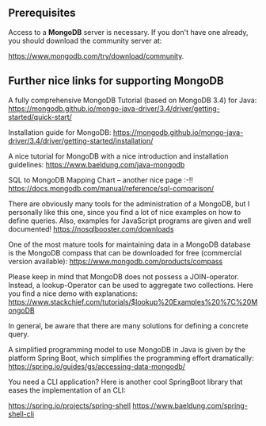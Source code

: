 ## Prerequisites

 Access to a **MongoDB** server is necessary. If you don't have one already, you should download the community server at:
 
 https://www.mongodb.com/try/download/community.
 
 ## Further nice links for supporting MongoDB
 
 A fully comprehensive MongoDB Tutorial (based on MongoDB 3.4) for Java:
 https://mongodb.github.io/mongo-java-driver/3.4/driver/getting-started/quick-start/
 
 Installation guide for MongoDB:
 https://mongodb.github.io/mongo-java-driver/3.4/driver/getting-started/installation/
 
 A nice tutorial for MongoDB with a nice introduction and installation guidelines:
 https://www.baeldung.com/java-mongodb
 
 SQL to MongoDB Mapping Chart – another nice page :-!!
 https://docs.mongodb.com/manual/reference/sql-comparison/
 
 There are obviously many tools for the administration of a MongoDB, but I personally like this one, since you find a lot of nice examples on how to define queries. Also, examples for JavaScript programs are given and well documented! 
 https://nosqlbooster.com/downloads
 
 One of the most mature tools for maintaining data in a MongoDB database is the MongoDB compass that can be downloaded for free (commercial version available): 
 https://www.mongodb.com/products/compass
 
 Please keep in mind that MongoDB does not possess a JOIN-operator. Instead, a lookup-Operator can be used to aggregate two collections. Here you find a nice demo with explanations: 
 https://www.stackchief.com/tutorials/$lookup%20Examples%20%7C%20MongoDB
 
 In general, be aware that there are many solutions for defining a concrete query.
 
 A simplified programming model to use MongoDB in Java is given by the platform Spring Boot, which simplifies the programming effort dramatically:
 https://spring.io/guides/gs/accessing-data-mongodb/
 
 You need a CLI application? Here is another cool SpringBoot library that eases the implementation of an CLI:
 
 https://spring.io/projects/spring-shell
 https://www.baeldung.com/spring-shell-cli
 
